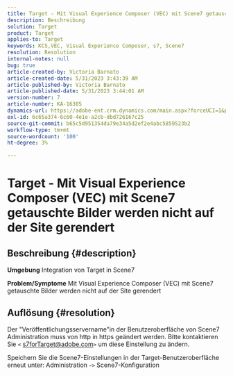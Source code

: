 ```yaml
---
title: Target - Mit Visual Experience Composer (VEC) mit Scene7 getauschte Bilder werden nicht auf der Site gerendert
description: Beschreibung
solution: Target
product: Target
applies-to: Target
keywords: KCS,VEC, Visual Experience Composer, s7, Scene7
resolution: Resolution
internal-notes: null
bug: true
article-created-by: Victoria Barnato
article-created-date: 5/31/2023 3:43:39 AM
article-published-by: Victoria Barnato
article-published-date: 5/31/2023 3:44:01 AM
version-number: 7
article-number: KA-16305
dynamics-url: https://adobe-ent.crm.dynamics.com/main.aspx?forceUCI=1&pagetype=entityrecord&etn=knowledgearticle&id=717b5d51-65ff-ed11-8f6e-6045bd006149
exl-id: 6c65a374-6c60-4e1e-a2cb-dbd726167c25
source-git-commit: b65c5d951354da79e34a5d2ef2e4abc5859523b2
workflow-type: tm+mt
source-wordcount: '100'
ht-degree: 3%

---
```


# Target - Mit Visual Experience Composer (VEC) mit Scene7 getauschte Bilder werden nicht auf der Site gerendert

## Beschreibung {#description}

<b>Umgebung</b>
Integration von Target in Scene7

<b>Problem/Symptome</b>
Mit Visual Experience Composer (VEC) mit Scene7 getauschte Bilder werden nicht auf der Site gerendert


## Auflösung {#resolution}


Der &quot;Veröffentlichungsservername&quot;in der Benutzeroberfläche von Scene7 Administration muss von http in https geändert werden. Bitte kontaktieren Sie `<` [s7forTarget@adobe.com](mailto:s7forTarget@adobe.com)`>`  um diese Einstellung zu ändern.

Speichern Sie die Scene7-Einstellungen in der Target-Benutzeroberfläche erneut unter: Administration -`>`  Scene7-Konfiguration
